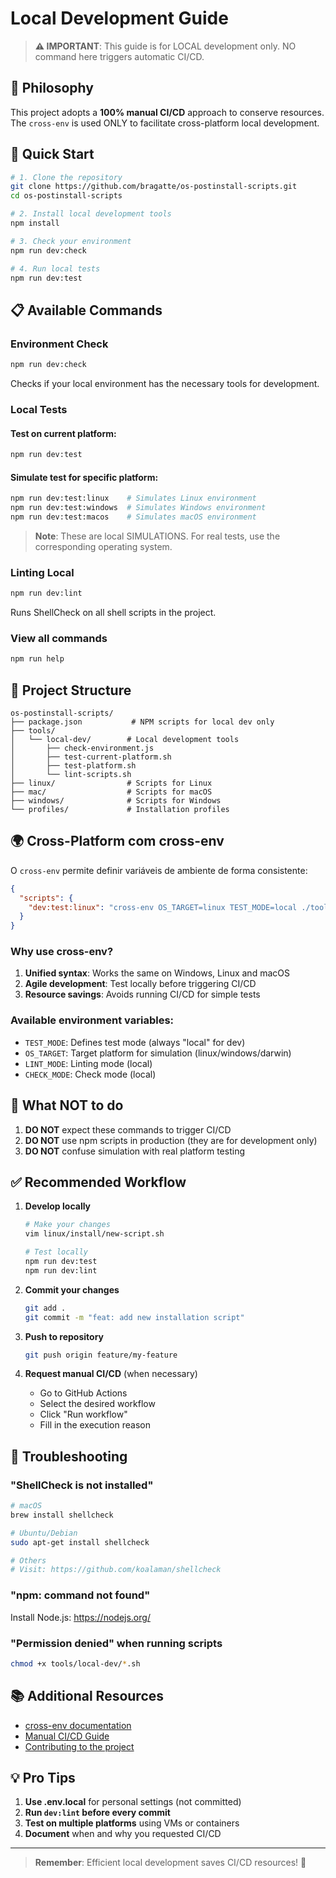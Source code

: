 # Local Development Guide

> **⚠️ IMPORTANT**: This guide is for LOCAL development only. NO command here triggers automatic CI/CD.

## 🎯 Philosophy

This project adopts a **100% manual CI/CD** approach to conserve resources. The `cross-env` is used ONLY to facilitate cross-platform local development.

## 🚀 Quick Start

```bash
# 1. Clone the repository
git clone https://github.com/bragatte/os-postinstall-scripts.git
cd os-postinstall-scripts

# 2. Install local development tools
npm install

# 3. Check your environment
npm run dev:check

# 4. Run local tests
npm run dev:test
```

## 📋 Available Commands

### Environment Check
```bash
npm run dev:check
```
Checks if your local environment has the necessary tools for development.

### Local Tests

#### Test on current platform:
```bash
npm run dev:test
```

#### Simulate test for specific platform:
```bash
npm run dev:test:linux    # Simulates Linux environment
npm run dev:test:windows  # Simulates Windows environment  
npm run dev:test:macos    # Simulates macOS environment
```

> **Note**: These are local SIMULATIONS. For real tests, use the corresponding operating system.

### Linting Local
```bash
npm run dev:lint
```
Runs ShellCheck on all shell scripts in the project.

### View all commands
```bash
npm run help
```

## 🔧 Project Structure

```
os-postinstall-scripts/
├── package.json           # NPM scripts for local dev only
├── tools/
│   └── local-dev/        # Local development tools
│       ├── check-environment.js
│       ├── test-current-platform.sh
│       ├── test-platform.sh
│       └── lint-scripts.sh
├── linux/                # Scripts for Linux
├── mac/                  # Scripts for macOS
├── windows/              # Scripts for Windows
└── profiles/             # Installation profiles
```

## 🌍 Cross-Platform com cross-env

O `cross-env` permite definir variáveis de ambiente de forma consistente:

```json
{
  "scripts": {
    "dev:test:linux": "cross-env OS_TARGET=linux TEST_MODE=local ./tools/local-dev/test-platform.sh"
  }
}
```

### Why use cross-env?

1. **Unified syntax**: Works the same on Windows, Linux and macOS
2. **Agile development**: Test locally before triggering CI/CD
3. **Resource savings**: Avoids running CI/CD for simple tests

### Available environment variables:

- `TEST_MODE`: Defines test mode (always "local" for dev)
- `OS_TARGET`: Target platform for simulation (linux/windows/darwin)
- `LINT_MODE`: Linting mode (local)
- `CHECK_MODE`: Check mode (local)

## 🚫 What NOT to do

1. **DO NOT** expect these commands to trigger CI/CD
2. **DO NOT** use npm scripts in production (they are for development only)
3. **DO NOT** confuse simulation with real platform testing

## ✅ Recommended Workflow

1. **Develop locally**
   ```bash
   # Make your changes
   vim linux/install/new-script.sh
   
   # Test locally
   npm run dev:test
   npm run dev:lint
   ```

2. **Commit your changes**
   ```bash
   git add .
   git commit -m "feat: add new installation script"
   ```

3. **Push to repository**
   ```bash
   git push origin feature/my-feature
   ```

4. **Request manual CI/CD** (when necessary)
   - Go to GitHub Actions
   - Select the desired workflow
   - Click "Run workflow"
   - Fill in the execution reason

## 🐛 Troubleshooting

### "ShellCheck is not installed"
```bash
# macOS
brew install shellcheck

# Ubuntu/Debian
sudo apt-get install shellcheck

# Others
# Visit: https://github.com/koalaman/shellcheck
```

### "npm: command not found"
Install Node.js: https://nodejs.org/

### "Permission denied" when running scripts
```bash
chmod +x tools/local-dev/*.sh
```

## 📚 Additional Resources

- [cross-env documentation](https://www.npmjs.com/package/cross-env)
- [Manual CI/CD Guide](.github/TESTING_GUIDELINES.md)
- [Contributing to the project](../CONTRIBUTING.md)

## 💡 Pro Tips

1. **Use .env.local** for personal settings (not committed)
2. **Run `dev:lint` before every commit**
3. **Test on multiple platforms** using VMs or containers
4. **Document** when and why you requested CI/CD

---

> **Remember**: Efficient local development saves CI/CD resources! 🌱